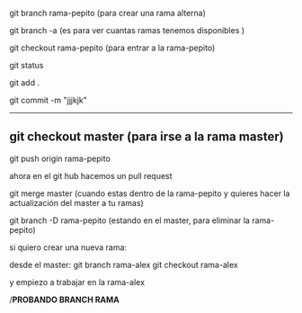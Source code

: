 git branch rama-pepito (para crear una rama alterna)

git branch -a (es para ver cuantas ramas tenemos disponibles )

git checkout rama-pepito (para entrar a la rama-pepito)

git status

git add .

git commit -m "jjjkjk"

---

## git checkout master (para irse a la rama master)

git push origin rama-pepito

ahora en el git hub hacemos un pull request

git merge master (cuando estas dentro de la rama-pepito y quieres hacer la actualización del master a tu ramas)

git branch -D rama-pepito (estando en el master, para eliminar la rama-pepito)

si quiero crear una nueva rama:

desde el master:
git branch rama-alex
git checkout rama-alex

y empiezo a trabajar en la rama-alex

/**PROBANDO BRANCH RAMA**
